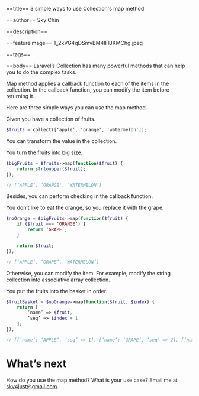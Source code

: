 ==title==
3 simple ways to use Collection's map method

==author==
 Sky Chin

==description==

==featureimage==
 1_2kVG4qDSmvBM4lFlJKMChg.jpeg

==tags==

==body==
Laravel’s Collection has many powerful methods that can help you to do the complex tasks.

Map method applies a callback function to each of the items in the collection. In the callback function, you can modify the item before returning it.

Here are three simple ways you can use the map method.

Given you have a collection of fruits.
~~~ php
$fruits = collect([‘apple’, ‘orange’, ‘watermelon']);
~~~
You can transform the value in the collection.

You turn the fruits into big size.
~~~ php
$bigFruits = $fruits->map(function($fruit) {
    return strtoupper($fruit);
});

// [‘APPLE’, ‘ORANGE', ‘WATERMELON’]
~~~
Besides, you can perform checking in the callback function.

You don’t like to eat the orange, so you replace it with the grape.
~~~ php
$noOrange = $bigFruits->map(function($fruit) {
    if ($fruit === ‘ORANGE’) {
        return ‘GRAPE’;
    }

    return $fruit;
});

// [‘APPLE’, ‘GRAPE’, ‘WATERMELON’]
 ~~~
Otherwise, you can modify the item. For example, modify the string collection into associative array collection.

You put the fruits into the basket in order.
~~~ php
$fruitBasket = $noOrange->map(function($fruit, $index) {
    return [
        ’name’ => $fruit,
        ’seq’ => $index + 1
    ];
});

// [[’name’: ‘APPLE’, ’seq’ => 1], [’name’: ‘GRAPE’, ’seq’ => 2], [’name’: ‘WATERMELON’, ’seq’ => 3]]
~~~
# What’s next

How do you use the map method? What is your use case? Email me at [sky4just@gmail.com](mailto:sky4just@gmail.com).
